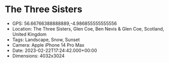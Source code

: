 # The Three Sisters

- GPS: 56.66766388888889,-4.986855555555556
- Location: The Three Sisters, Glen Coe, Ben Nevis & Glen Coe, Scotland, United Kingdom
- Tags: Landscape, Snow, Sunset
- Camera: Apple iPhone 14 Pro Max
- Date: 2023-02-22T17:24:42.000+00:00
- Dimensions: 4032x3024
